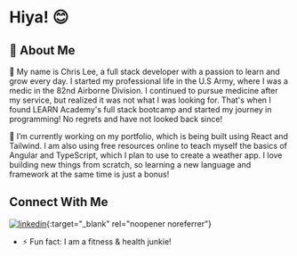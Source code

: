 # Hiya! 😊

## 👾 About Me

👋 My name is Chris Lee, a full stack developer with a passion to learn and grow every day. I started my professional life in the U.S Army, where I was a medic in the 82nd Airborne Division. I continued to pursue medicine after my service, but realized it was not what I was looking for. That's when I found LEARN Academy's full stack bootcamp and started my journey in programming! No regrets and have not looked back since!

🙌 I’m currently working on my portfolio, which is being built using React and Tailwind. I am also using free resources online to teach myself the basics of Angular and TypeScript, which I plan to use to create a weather app. I love building new things from scratch, so learning a new language and framework at the same time is just a bonus!

## Connect With Me
[![linkedin](https://img.shields.io/badge/LinkedIn-0077B5?style=for-the-badge&logo=LinkedIn&logoColor=white)](https://www.linkedin.com/in/chrisyhlee/){:target="_blank" rel="noopener noreferrer"}



- ⚡ Fun fact: I am a fitness & health junkie!
